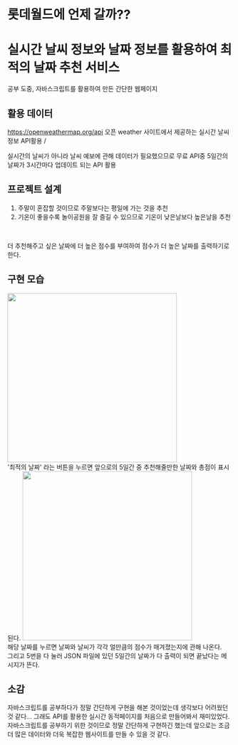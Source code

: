 # 롯데월드에 언제 갈까?? 
# 실시간 날씨 정보와 날짜 정보를 활용하여 최적의 날짜 추천 서비스 

공부 도중, 자바스크립트를 활용하여 만든 간단한 웹페이지 

## 활용 데이터
https://openweathermap.org/api
오픈 weather 사이트에서 제공하는 실시간 날씨 정보 API활용 / 

실시간의 날씨가 아니라 날씨 예보에 관해 데이터가 필요했으므로
무료 API중 5일간의 날짜가 3시간마다 업데이트 되는 API 활용


## 프로젝트 설계
1. 주말이 혼잡할 것이므로 주말보다는 평일에 가는 것을 추천
2. 기온이 좋을수록 놀이공원을 잘 즐길 수 있으므로 기온이 낮은날보다 높은날을 추천

<br>

더 추천해주고 싶은 날짜에 더 높은 점수를 부여하여 점수가 더 높은 날짜를 출력하기로 한다. 

## 구현 모습 
<img height="380" src="https://github.com/hye-long/Baekjoon/assets/159509656/7cbf766f-0306-45b5-8edb-dd162e8fdd73">

<br>
'최적의 날짜' 라는 버튼을 누르면 앞으로의 5일간 중 추천해줄만한 날짜와 총점이 표시된다.

<img height="380" src="https://github.com/hye-long/Baekjoon/assets/159509656/e132d0bd-3180-4428-bf62-2331b02cda3f">
<br>
해당 날짜를 누르면 날짜와 날씨가 각각 얼만큼의 점수가 매겨졌는지에 관해 나온다.
<br>
그리고 5번을 다 눌러 JSON 파일에 있던 5일간의 날짜가 다 출력이 되면 끝났다는 메시지가 뜬다. 

## 소감
자바스크립트를 공부하다가 정말 간단하게 구현을 해본 것이었는데 생각보다 어려웠던 것 같다...
그래도 API를 활용한 실시간 동적페이지를 처음으로 만들어봐서 재미있었다. 
자바스크립트를 공부하기 위한 것이므로 정말 간단하게 구현하긴 했는데 앞으로는 조금 더 많은 데이터와 더욱 복잡한 웹사이트를 만들 수 있을 것 같다. 

